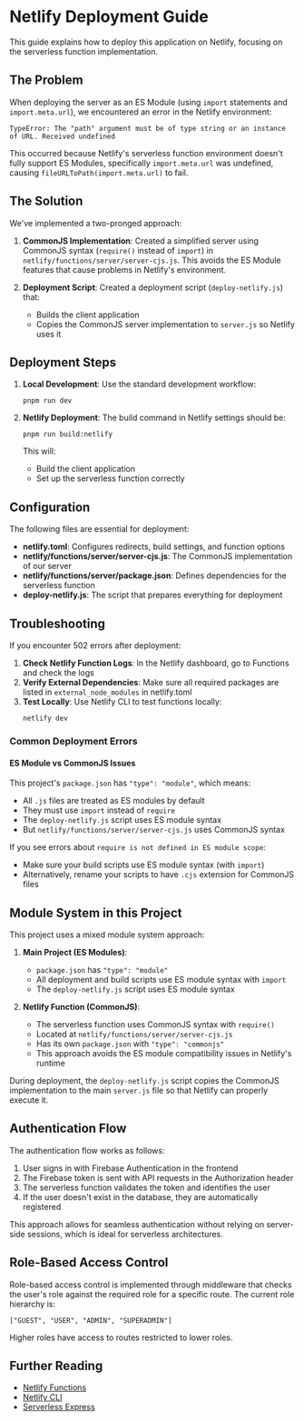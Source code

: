 <!-- @format -->

# Netlify Deployment Guide

This guide explains how to deploy this application on Netlify, focusing on the serverless function implementation.

## The Problem

When deploying the server as an ES Module (using `import` statements and `import.meta.url`), we encountered an error in the Netlify environment:

```
TypeError: The "path" argument must be of type string or an instance of URL. Received undefined
```

This occurred because Netlify's serverless function environment doesn't fully support ES Modules, specifically `import.meta.url` was undefined, causing `fileURLToPath(import.meta.url)` to fail.

## The Solution

We've implemented a two-pronged approach:

1. **CommonJS Implementation**: Created a simplified server using CommonJS syntax (`require()` instead of `import`) in `netlify/functions/server/server-cjs.js`. This avoids the ES Module features that cause problems in Netlify's environment.

2. **Deployment Script**: Created a deployment script (`deploy-netlify.js`) that:
   - Builds the client application
   - Copies the CommonJS server implementation to `server.js` so Netlify uses it

## Deployment Steps

1. **Local Development**: Use the standard development workflow:

   ```
   pnpm run dev
   ```

2. **Netlify Deployment**: The build command in Netlify settings should be:

   ```
   pnpm run build:netlify
   ```

   This will:

   - Build the client application
   - Set up the serverless function correctly

## Configuration

The following files are essential for deployment:

- **netlify.toml**: Configures redirects, build settings, and function options
- **netlify/functions/server/server-cjs.js**: The CommonJS implementation of our server
- **netlify/functions/server/package.json**: Defines dependencies for the serverless function
- **deploy-netlify.js**: The script that prepares everything for deployment

## Troubleshooting

If you encounter 502 errors after deployment:

1. **Check Netlify Function Logs**: In the Netlify dashboard, go to Functions and check the logs
2. **Verify External Dependencies**: Make sure all required packages are listed in `external_node_modules` in netlify.toml
3. **Test Locally**: Use Netlify CLI to test functions locally:
   ```
   netlify dev
   ```

### Common Deployment Errors

#### ES Module vs CommonJS Issues

This project's `package.json` has `"type": "module"`, which means:
- All `.js` files are treated as ES modules by default
- They must use `import` instead of `require`
- The `deploy-netlify.js` script uses ES module syntax
- But `netlify/functions/server/server-cjs.js` uses CommonJS syntax

If you see errors about `require is not defined in ES module scope`:
- Make sure your build scripts use ES module syntax (with `import`)
- Alternatively, rename your scripts to have `.cjs` extension for CommonJS files

## Module System in this Project

This project uses a mixed module system approach:

1. **Main Project (ES Modules)**:
   - `package.json` has `"type": "module"` 
   - All deployment and build scripts use ES module syntax with `import`
   - The `deploy-netlify.js` script uses ES module syntax

2. **Netlify Function (CommonJS)**:
   - The serverless function uses CommonJS syntax with `require()`
   - Located at `netlify/functions/server/server-cjs.js`
   - Has its own `package.json` with `"type": "commonjs"`
   - This approach avoids the ES module compatibility issues in Netlify's runtime

During deployment, the `deploy-netlify.js` script copies the CommonJS implementation to the main `server.js` file so that Netlify can properly execute it.

## Authentication Flow

The authentication flow works as follows:

1. User signs in with Firebase Authentication in the frontend
2. The Firebase token is sent with API requests in the Authorization header
3. The serverless function validates the token and identifies the user
4. If the user doesn't exist in the database, they are automatically registered

This approach allows for seamless authentication without relying on server-side sessions, which is ideal for serverless architectures.

## Role-Based Access Control

Role-based access control is implemented through middleware that checks the user's role against the required role for a specific route. The current role hierarchy is:

```
["GUEST", "USER", "ADMIN", "SUPERADMIN"]
```

Higher roles have access to routes restricted to lower roles.

## Further Reading

- [Netlify Functions](https://docs.netlify.com/functions/overview/)
- [Netlify CLI](https://docs.netlify.com/cli/get-started/)
- [Serverless Express](https://github.com/vendia/serverless-express)
